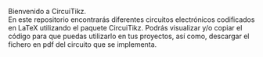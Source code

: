 Bienvenido a CircuiTikz.  
En este repositorio encontrarás diferentes circuitos electrónicos codificados en LaTeX utilizando el paquete CircuiTikz. Podrás visualizar y/o copiar el código para que puedas utilizarlo en tus proyectos, así como, descargar el fichero en pdf del circuito que se implementa.
